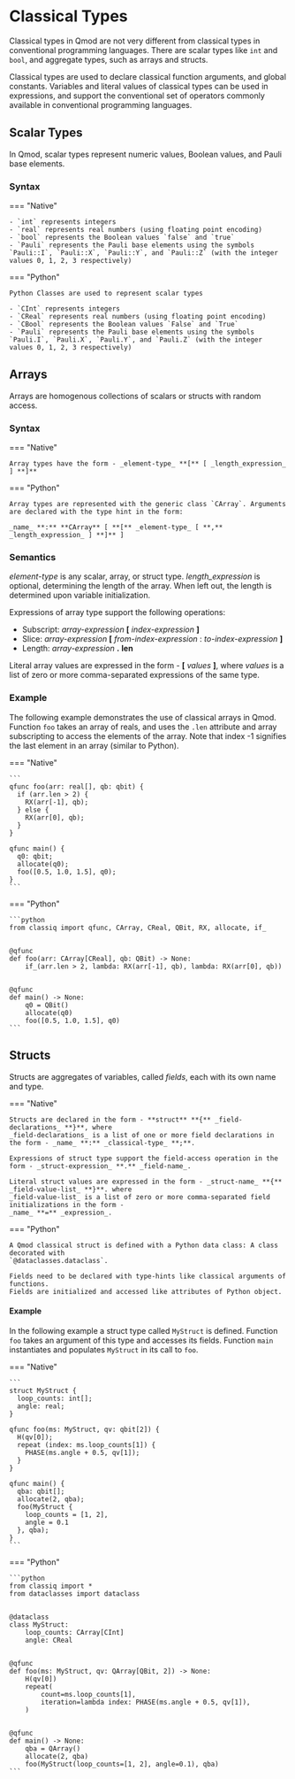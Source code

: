 # Classical Types

<!-- cspell:ignore struct, structs, subclassing -->

Classical types in Qmod are not very different from classical types in conventional
programming languages. There are scalar types like `int` and `bool`, and aggregate
types, such as arrays and structs.

Classical types are used to declare classical function arguments, and global constants.
Variables and literal values of classical types can be used in expressions, and support
the conventional set of operators commonly available in conventional programming languages.

## Scalar Types

In Qmod, scalar types represent numeric values, Boolean values, and Pauli base elements.

### Syntax

=== "Native"

    - `int` represents integers
    - `real` represents real numbers (using floating point encoding)
    - `bool` represents the Boolean values `false` and `true`
    - `Pauli` represents the Pauli base elements using the symbols `Pauli::I`, `Pauli::X`, `Pauli::Y`, and `Pauli::Z` (with the integer values 0, 1, 2, 3 respectively)

=== "Python"

    Python Classes are used to represent scalar types

    - `CInt` represents integers
    - `CReal` represents real numbers (using floating point encoding)
    - `CBool` represents the Boolean values `False` and `True`
    - `Pauli` represents the Pauli base elements using the symbols `Pauli.I`, `Pauli.X`, `Pauli.Y`, and `Pauli.Z` (with the integer values 0, 1, 2, 3 respectively)

## Arrays

Arrays are homogenous collections of scalars or structs with random access.

### Syntax

=== "Native"

    Array types have the form - _element-type_ **[** [ _length_expression_ ] **]**

=== "Python"

    Array types are represented with the generic class `CArray`. Arguments are declared with the type hint in the form:

    _name_ **:** **CArray** [ **[** _element-type_ [ **,** _length_expression_ ] **]** ]

### Semantics

_element-type_ is any scalar, array, or struct type.
_length_expression_ is optional, determining the length of the array. When left out, the length is determined upon
variable initialization.

Expressions of array type support the following operations:

-   Subscript: _array-expression_ **[** _index-expression_ **]**
-   Slice: _array-expression_ **[** _from-index-expression_ : _to-index-expression_ **]**
-   Length: _array-expression_ **.** **len**

Literal array values are expressed in the form - **[** _values_ **]**, where _values_
is a list of zero or more comma-separated expressions of the same type.

### Example

The following example demonstrates the use of classical arrays in Qmod. Function `foo`
takes an array of reals, and uses the `.len` attribute and array subscripting to access
the elements of the array. Note that index -1 signifies the last element in an array
(similar to Python).

=== "Native"

    ```
    qfunc foo(arr: real[], qb: qbit) {
      if (arr.len > 2) {
        RX(arr[-1], qb);
      } else {
        RX(arr[0], qb);
      }
    }

    qfunc main() {
      q0: qbit;
      allocate(q0);
      foo([0.5, 1.0, 1.5], q0);
    }
    ```

=== "Python"

    ```python
    from classiq import qfunc, CArray, CReal, QBit, RX, allocate, if_


    @qfunc
    def foo(arr: CArray[CReal], qb: QBit) -> None:
        if_(arr.len > 2, lambda: RX(arr[-1], qb), lambda: RX(arr[0], qb))


    @qfunc
    def main() -> None:
        q0 = QBit()
        allocate(q0)
        foo([0.5, 1.0, 1.5], q0)
    ```

## Structs

Structs are aggregates of variables, called _fields_, each with its own name and type.

=== "Native"

    Structs are declared in the form - **struct** **{** _field-declarations_ **}**, where
    _field-declarations_ is a list of one or more field declarations in the form - _name_ **:** _classical-type_ **;**.

    Expressions of struct type support the field-access operation in the form - _struct-expression_ **.** _field-name_.

    Literal struct values are expressed in the form - _struct-name_ **{** _field-value-list_ **}**. where
    _field-value-list_ is a list of zero or more comma-separated field initializations in the form -
    _name_ **=** _expression_.

=== "Python"

    A Qmod classical struct is defined with a Python data class: A class decorated with
    `@dataclasses.dataclass`.

    Fields need to be declared with type-hints like classical arguments of functions.
    Fields are initialized and accessed like attributes of Python object.

#### Example

In the following example a struct type called `MyStruct` is defined. Function `foo`
takes an argument of this type and accesses its fields. Function `main` instantiates
and populates `MyStruct` in its call to `foo`.

=== "Native"

    ```
    struct MyStruct {
      loop_counts: int[];
      angle: real;
    }

    qfunc foo(ms: MyStruct, qv: qbit[2]) {
      H(qv[0]);
      repeat (index: ms.loop_counts[1]) {
        PHASE(ms.angle + 0.5, qv[1]);
      }
    }

    qfunc main() {
      qba: qbit[];
      allocate(2, qba);
      foo(MyStruct {
        loop_counts = [1, 2],
        angle = 0.1
      }, qba);
    }
    ```

=== "Python"

    ```python
    from classiq import *
    from dataclasses import dataclass


    @dataclass
    class MyStruct:
        loop_counts: CArray[CInt]
        angle: CReal


    @qfunc
    def foo(ms: MyStruct, qv: QArray[QBit, 2]) -> None:
        H(qv[0])
        repeat(
            count=ms.loop_counts[1],
            iteration=lambda index: PHASE(ms.angle + 0.5, qv[1]),
        )


    @qfunc
    def main() -> None:
        qba = QArray()
        allocate(2, qba)
        foo(MyStruct(loop_counts=[1, 2], angle=0.1), qba)
    ```

